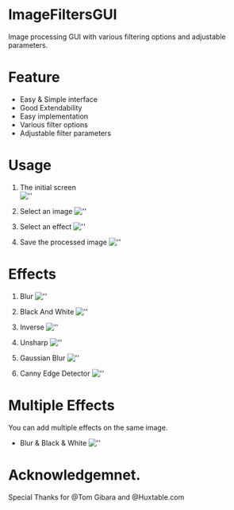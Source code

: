 # ImageFiltersGUI

Image processing GUI with various filtering options and adjustable parameters.  

# Feature
* Easy & Simple interface
* Good Extendability
* Easy implementation
* Various filter options
* Adjustable filter parameters


# Usage
1. The initial screen  
![''](/screenshot/initial.jpg "")

1. Select an image
![''](/screenshot/selectImage.jpg "upload image")  

1. Select an effect
![''](/screenshot/image-filter-options.png "upload image")

1. Save the processed image
![''](/screenshot/save.jpg "upload image")

# Effects
1. Blur
![''](/screenshot/blur.jpg "upload image")

1. Black And White
![''](/screenshot/black-and-white.jpg "upload image")  

1. Inverse
![''](/screenshot/inverse.jpg "upload image")  

1. Unsharp
![''](/screenshot/unsharp.jpg "upload image")  

1. Gaussian Blur
![''](/screenshot/gaussian-blur.jpg "upload image")  

1. Canny Edge Detector
![''](/screenshot/canny-edge-detector.jpg "upload image")  

# Multiple Effects
You can add multiple effects on the same image.
- Blur & Black & White
![''](/screenshot/multi-effect.jpg "upload image")

# Acknowledgemnet.
Special Thanks for @Tom Gibara and  @Huxtable.com


